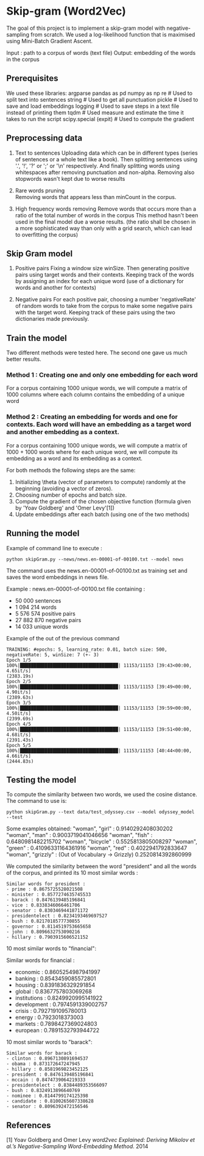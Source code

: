 # Skip-gram (Word2Vec)

The goal of this project is to implement a skip-gram model with negative-sampling from scratch. We used a log-likelihood function that is maximised using Mini-Batch Gradient Ascent.

Input : path to a corpus of words (text file)
Output: embedding of the words in the corpus

## Prerequisites

We used these libraries:
argparse
pandas as pd
numpy as np
re  # Used to split text into sentences
string  # Used to get all punctuation
pickle  # Used to save and load embeddings
logging  # Used to save steps in a text file instead of printing them
tqdm  # Used measure and estimate the time it takes to run the script
scipy.special (expit)  # Used to compute the gradient

## Preprocessing data

1. Text to sentences
Uploading data which can be in different types (series of sentences or a whole text like a book). Then splitting sentences using '.', '!', '?' or ';' or '\n' respectively. And finally splitting words using whitespaces after removing punctuation and non-alpha.
Removing also stopwords wasn't kept due to worse results

2. Rare words pruning	
Removing  words that appears less than minCount in the corpus. 

3. High frequency words removing
Remove words that occurs more than a ratio of the total number of words in the corpus
This method hasn't been used in the final model due a worse results. (the ratio shall be chosen in a more sophisticated way than only with a grid search, which can lead to overfitting the corpus)

## Skip Gram model

1. Positive pairs 
Fixing a window size winSize. Then generating positive pairs using target words and their contexts. 
Keeping track of the words by assigning an index for each unique word (use of a dictionary for words and another for contexts)

2. Negative pairs
For each positive pair, choosing a number 'negativeRate' of random words to take from the corpus to make some negative pairs with the target word.
Keeping track of these pairs using the two dictionaries made previously.

## Train the model

Two different methods were tested here. The second one gave us much better results.

### Method 1 : Creating one and only one embedding for each word
For a corpus containing 1000 unique words, we will compute a matrix of 1000 columns where each column contains the embedding of a unique word

### Method 2 : Creating an embedding for words and one for contexts. Each word will have an embedding as a target word and another embedding as a context.
For a corpus containing 1000 unique words, we will compute a matrix of 1000 + 1000 words where for each unique word, we will compute its embedding as a word and its embedding as a context.

For both methods the following steps are the same:
1. Initializing \theta (vector of parameters to compute) randomly at the beginning (avoiding a vector of zeros). 
2. Choosing number of epochs and batch size.
3. Compute the gradient of the chosen objective function (formula given by 'Yoav Goldberg' and 'Omer Levy'[1])
4. Update embeddings after each batch (using one of the two methods)

## Running the model

Example of command line to execute : 
```
python skipGram.py --news/news.en-00001-of-00100.txt --model news
```
The command uses the news.en-00001-of-00100.txt as training set and saves the word embeddings in news file.

Example :
news.en-00001-of-00100.txt  file containing :
- 50 000 sentences
- 1 094 214 words
- 5 576 574 positive pairs
- 27 882 870 negative pairs
- 14 033 unique words 

Example of the out of the previous command

```
TRAINING: #epochs: 5, learning_rate: 0.01, batch size: 500, negativeRate: 5, winSize: 7 (+- 3)
Epoch 1/5
100%|████████████████████████████████████| 11153/11153 [39:43<00:00,  4.65it/s]
(2383.19s)
Epoch 2/5
100%|████████████████████████████████████| 11153/11153 [39:49<00:00,  4.90it/s]
(2389.63s)
Epoch 3/5
100%|████████████████████████████████████| 11153/11153 [39:59<00:00,  4.50it/s]
(2399.69s)
Epoch 4/5
100%|████████████████████████████████████| 11153/11153 [39:51<00:00,  4.68it/s]
(2391.43s)
Epoch 5/5
100%|████████████████████████████████████| 11153/11153 [40:44<00:00,  4.66it/s]
(2444.83s)
```

## Testing the model

To compute the similarity between two words, we used the cosine distance. The command to use is:

```
python skipGram.py --text data/test_odyssey.csv --model odyssey_model --test
```

Some examples obtained:
"woman", "girl"    : 0.9140292408030202
"woman", "man"     : 0.9003719041046656
"woman", "fish"    : 0.6480981482215702
"woman", "bicycle" : 0.5525813805008297
"woman", "green"   : 0.41096331164361916
"woman", "red"     : 0.4022941792833647
"woman", "grizzly" : (Out of Vocabulary -> Grizzly) 0.2520814392860999

We computed the similarity between the word "president" and all the words of the corpus, and printed its 10 most similar words :
```
Similar words for president :
- prime : 0.8675725528021508
- minister : 0.8577274635745533
- barack : 0.8476139485196841
- vice : 0.8338346066461706
- senator : 0.8303469441871172
- presidentelect : 0.8234193469697527
- bush : 0.8217018577730855
- governor : 0.8114519753665658
- john : 0.8096632753090216
- hillary : 0.7903915606521152
```

10 most similar words to "financial":

Similar words for financial :
- economic : 0.8605254987941997
- banking : 0.8543459085572801
- housing : 0.8391836329291854
- global : 0.8367757803069268
- institutions : 0.8249920995141922
- development : 0.7974591339002757
- crisis : 0.7927191095780013
- energy : 0.7923018373003
- markets : 0.7898427369024803
- european : 0.7891532793944722

10 most similar words to "barack":

```
Similar words for barack :
- clinton : 0.8967130891694537
- obama : 0.873172647247945
- hillary : 0.8581969823452125
- president : 0.8476139485196841
- mccain : 0.8474739064219333
- presidentelect : 0.8384489353566097
- bush : 0.8324913896640769
- nominee : 0.8144799174125398
- candidate : 0.8100265607338628
- senator : 0.8096392472156546
```

## References
[1] Yoav Goldberg and Omer Levy _word2vec Explained: Deriving Mikolov et al.’s Negative-Sampling Word-Embedding Method_. 2014